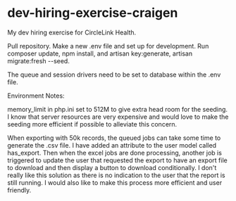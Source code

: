 # dev-hiring-exercise-craigen
 My dev hiring exercise for CircleLink Health.

Pull repository.
Make a new .env file and set up for development.
Run composer update, npm install, and artisan key:generate, artisan migrate:fresh --seed.

The queue and session drivers need to be set to database within the .env file.

Environment Notes:

memory_limit in php.ini set to 512M to give extra head room for the seeding.
I know that server resources are very expensive and would love to make the seeding more
efficient if possible to alleviate this concern.

When exporting with 50k records, the queued jobs can take some time to generate the .csv file.
I have added an attribute to the user model called has_export. Then when the excel jobs are done processing,
another job is triggered to update the user that requested the export to have an export file to download and then
display a button to download conditionally. I don't really like this solution as there is no indication to the user
that the report is still running. I would also like to make this process more efficient and user friendly.
